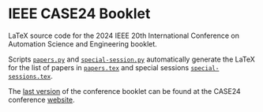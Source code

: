 # IEEE CASE24 Booklet
LaTeX source code for the 2024 IEEE 20th International Conference on Automation Science and Engineering booklet.

Scripts [`papers.py`](src/papers/papers.py) and [`special-session.py`](src/special-sessions/booklet/special-session.py) automatically generate the LaTeX for the list of papers in [`papers.tex`](tex/papers.tex) and special sessions [`special-sessions.tex`](tex/special-sessions.tex).

The [last version](https://2024.ieeecase.org/wp-content/uploads/sites/573/CASE_Booklet.pdf) of the conference booklet can be found at the CASE24 conference [website](https://2024.ieeecase.org). 
